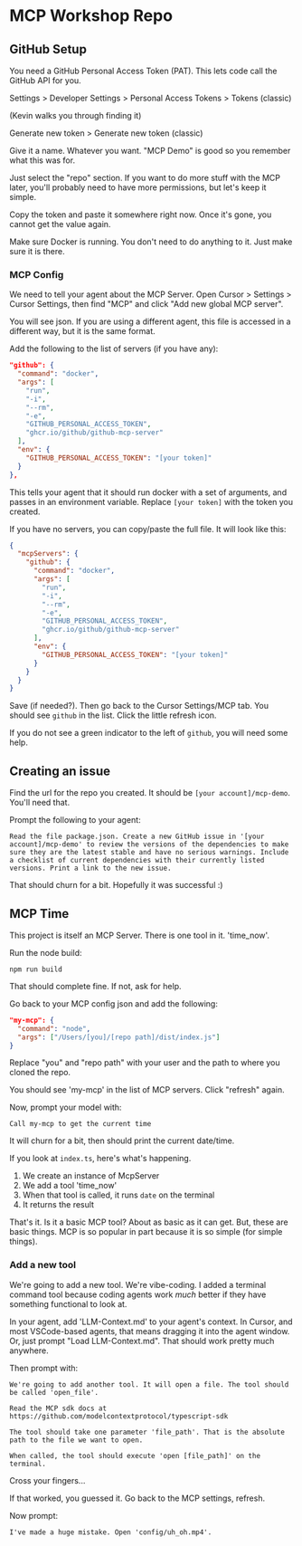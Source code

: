 # MCP Workshop Repo

## GitHub Setup

You need a GitHub Personal Access Token (PAT). This lets code call the GitHub API for you.

Settings > Developer Settings > Personal Access Tokens > Tokens (classic)

(Kevin walks you through finding it)

Generate new token > Generate new token (classic)

Give it a name. Whatever you want. "MCP Demo" is good so you remember what this was for.

Just select the "repo" section. If you want to do more stuff with the MCP later, you'll probably need to have more permissions, but let's keep it simple.

Copy the token and paste it somewhere right now. Once it's gone, you cannot get the value again.

Make sure Docker is running. You don't need to do anything to it. Just make sure it is there.

### MCP Config

We need to tell your agent about the MCP Server. Open Cursor > Settings > Cursor Settings, then find "MCP" and click "Add new global MCP server".

You will see json. If you are using a different agent, this file is accessed in a different way, but it is the same format.

Add the following to the list of servers (if you have any):

```json
"github": {
  "command": "docker",
  "args": [
    "run",
    "-i",
    "--rm",
    "-e",
    "GITHUB_PERSONAL_ACCESS_TOKEN",
    "ghcr.io/github/github-mcp-server"
  ],
  "env": {
    "GITHUB_PERSONAL_ACCESS_TOKEN": "[your token]"
  }
},
```

This tells your agent that it should run docker with a set of arguments, and passes in an environment variable. Replace `[your token]` with the token you created.

If you have no servers, you can copy/paste the full file. It will look like this:

```json
{
  "mcpServers": {
    "github": {
      "command": "docker",
      "args": [
        "run",
        "-i",
        "--rm",
        "-e",
        "GITHUB_PERSONAL_ACCESS_TOKEN",
        "ghcr.io/github/github-mcp-server"
      ],
      "env": {
        "GITHUB_PERSONAL_ACCESS_TOKEN": "[your token]"
      }
    }
  }
}
```

Save (if needed?). Then go back to the Cursor Settings/MCP tab. You should see `github` in the list. Click the little refresh icon.

If you do not see a green indicator to the left of `github`, you will need some help.

## Creating an issue

Find the url for the repo you created. It should be `[your account]/mcp-demo`. You'll need that.

Prompt the following to your agent:

```
Read the file package.json. Create a new GitHub issue in '[your account]/mcp-demo' to review the versions of the dependencies to make sure they are the latest stable and have no serious warnings. Include a checklist of current dependencies with their currently listed versions. Print a link to the new issue.
```

That should churn for a bit. Hopefully it was successful :)

## MCP Time

This project is itself an MCP Server. There is one tool in it. 'time_now'.

Run the node build:

```shell
npm run build
```

That should complete fine. If not, ask for help.

Go back to your MCP config json and add the following:

```json
"my-mcp": {
  "command": "node",
  "args": ["/Users/[you]/[repo path]/dist/index.js"]
}
```

Replace "you" and "repo path" with your user and the path to where you cloned the repo.

You should see 'my-mcp' in the list of MCP servers. Click "refresh" again.

Now, prompt your model with:

```
Call my-mcp to get the current time
```

It will churn for a bit, then should print the current date/time.

If you look at `index.ts`, here's what's happening.

1. We create an instance of McpServer
2. We add a tool 'time_now'
3. When that tool is called, it runs `date` on the terminal
4. It returns the result

That's it. Is it a basic MCP tool? About as basic as it can get. But, these are basic things. MCP is so popular in part because it is so simple (for simple things).

### Add a new tool

We're going to add a new tool. We're vibe-coding. I added a terminal command tool because coding agents work *much* better if they have something functional to look at.

In your agent, add 'LLM-Context.md' to your agent's context. In Cursor, and most VSCode-based agents, that means dragging it into the agent window. Or, just prompt "Load LLM-Context.md". That should work pretty much anywhere.

Then prompt with:

```
We're going to add another tool. It will open a file. The tool should be called 'open_file'.

Read the MCP sdk docs at https://github.com/modelcontextprotocol/typescript-sdk

The tool should take one parameter 'file_path'. That is the absolute path to the file we want to open.

When called, the tool should execute 'open [file_path]' on the terminal.
```

Cross your fingers...

If that worked, you guessed it. Go back to the MCP settings, refresh.

Now prompt:

```
I've made a huge mistake. Open 'config/uh_oh.mp4'.
```